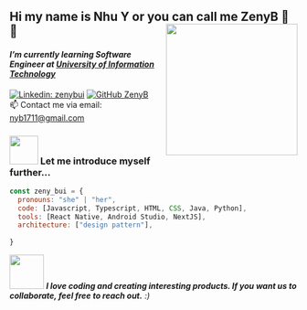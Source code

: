 <h2>  Hi my name is Nhu Y or you can call me ZenyB 👋
<img align='right' src="https://encrypted-tbn0.gstatic.com/images?q=tbn:ANd9GcRis0wpxYPB9zNFqLAaWYAqvtnT1svEuhVMxUsxFWKoEg&s" width="230">
🌱 <h4><em>I’m currently learning Software Engineer at <a href="https://www.uit.edu.vn/">University of Information Technology</a>
</em></h4>

[![Linkedin: zenybui](https://img.shields.io/badge/-zenybui-blue?style=flat-square&logo=Linkedin&logoColor=white&link=https://www.linkedin.com/in/zenybui/)](https://www.linkedin.com/in/zenybui/)
[![GitHub ZenyB](https://img.shields.io/github/followers/ZenyB?label=follow&style=social)](https://github.com/ZenyB)
<br/>
📫 Contact me via email: nyb1711@gmail.com

### <img src="https://media.giphy.com/media/VgCDAzcKvsR6OM0uWg/giphy.gif" width="50"> Let me introduce myself further...

```javascript
const zeny_bui = {
  pronouns: "she" | "her",
  code: [Javascript, Typescript, HTML, CSS, Java, Python],
  tools: [React Native, Android Studio, NextJS],
  architecture: ["design pattern"],
  
}
```

<img src="![image](https://github.com/ZenyB/ZenyB/assets/106144398/7e072d21-8308-43b4-88dd-f5707f7ea177)
" width="60"> <em><b>I love coding and creating interesting products. If you want us to collaborate, feel free to reach out.</b> :)</em>

<!--
**ZenyB/ZenyB** is a ✨ _special_ ✨ repository because its `README.md` (this file) appears on your GitHub profile.

Here are some ideas to get you started:

- 🔭 I’m currently working on ...
- 🌱 I’m currently learning ...
- 👯 I’m looking to collaborate on ...
- 🤔 I’m looking for help with ...
- 💬 Ask me about ...
- 📫 How to reach me: ...
- 😄 Pronouns: ...
- ⚡ Fun fact: ...
-->

